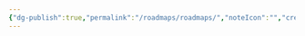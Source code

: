 ```yaml
---
{"dg-publish":true,"permalink":"/roadmaps/roadmaps/","noteIcon":"","created":"2024-10-26T05:10:00.710+05:30","updated":"2024-10-26T05:16:51.278+05:30"}
---
```


